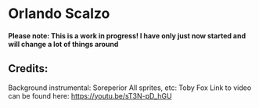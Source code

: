 # Orlando Scalzo
#### **Please note: This is a work in progress! I have only just now started and will change a lot of things around**

## Credits:
Background instrumental: Soreperior 
All sprites, etc: Toby Fox
Link to video can be found here:
https://youtu.be/sT3N-pD_hGU
